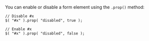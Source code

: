 <script>{

    "title": "How do I disable/enable a form element?"

}</script>

You can enable or disable a form element using the `.prop()` method:

``` 
// Disable #x
$( "#x" ).prop( "disabled", true );

// Enable #x
$( "#x" ).prop( "disabled", false );
```
